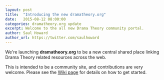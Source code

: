 ```yaml
---
layout: post
title:  "Introducing the new dramatheory.org"
date:   2015-08-12 08:00:00
categories: dramatheory.org update
excerpt: Welcome to the all new Drama Theory community portal.
author: Saul Howard
author_url: https://twitter.com/saulhoward
---
```


We're launching **dramatheory.org** to be a new central shared place
linking Drama Theory related resources across the web.

This is intended to be a community site, and contributions are very
welcome. Please see the [Wiki page][1] for details on how to get
started.

[1]: https://github.com/dramatheory/dramatheory.github.io/wiki/Contributing
